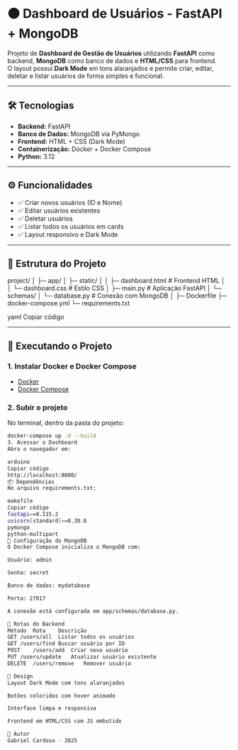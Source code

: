 # 🟠 Dashboard de Usuários - FastAPI + MongoDB

Projeto de **Dashboard de Gestão de Usuários** utilizando **FastAPI** como backend, **MongoDB** como banco de dados e **HTML/CSS** para frontend.  
O layout possui **Dark Mode** em tons alaranjados e permite criar, editar, deletar e listar usuários de forma simples e funcional.

---

## 🛠 Tecnologias

- **Backend:** FastAPI  
- **Banco de Dados:** MongoDB via PyMongo  
- **Frontend:** HTML + CSS (Dark Mode)  
- **Containerização:** Docker + Docker Compose  
- **Python:** 3.12  

---

## ⚙️ Funcionalidades

- ✅ Criar novos usuários (ID e Nome)  
- ✅ Editar usuários existentes  
- ✅ Deletar usuários  
- ✅ Listar todos os usuários em cards  
- ✅ Layout responsivo e Dark Mode  

---

## 📁 Estrutura do Projeto

project/
│
├─ app/
│ ├─ static/
│ │ ├─ dashboard.html # Frontend HTML
│ │ └─ dashboard.css # Estilo CSS
│ ├─ main.py # Aplicação FastAPI
│ └─ schemas/
│ └─ database.py # Conexão com MongoDB
│
├─ Dockerfile
├─ docker-compose.yml
└─ requirements.txt

yaml
Copiar código

---

## 🚀 Executando o Projeto

### 1. Instalar Docker e Docker Compose
- [Docker](https://docs.docker.com/get-docker/)  
- [Docker Compose](https://docs.docker.com/compose/install/)

### 2. Subir o projeto
No terminal, dentro da pasta do projeto:

```bash
docker-compose up -d --build
3. Acessar o Dashboard
Abra o navegador em:

arduino
Copiar código
http://localhost:8000/
📦 Dependências
No arquivo requirements.txt:

makefile
Copiar código
fastapi==0.115.2
uvicorn[standard]==0.30.6
pymongo
python-multipart
🔧 Configuração do MongoDB
O Docker Compose inicializa o MongoDB com:

Usuário: admin

Senha: secret

Banco de dados: mydatabase

Porta: 27017

A conexão está configurada em app/schemas/database.py.

🔗 Rotas do Backend
Método	Rota	Descrição
GET	/users/all	Listar todos os usuários
GET	/users/find	Buscar usuário por ID
POST	/users/add	Criar novo usuário
PUT	/users/update	Atualizar usuário existente
DELETE	/users/remove	Remover usuário

🎨 Design
Layout Dark Mode com tons alaranjados

Botões coloridos com hover animado

Interface limpa e responsiva

Frontend em HTML/CSS com JS embutido

👤 Autor
Gabriel Cardoso - 2025
